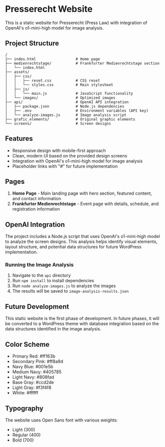# Presserecht Website

This is a static website for Presserecht (Press Law) with integration of OpenAI's o1-mini-high model for image analysis.

## Project Structure

```
/
├── index.html                  # Home page
├── medienrechtstage/           # Frankfurter Medienrechtstage section
│   └── index.html
├── assets/
│   ├── css/
│   │   ├── reset.css           # CSS reset
│   │   └── styles.css          # Main stylesheet
│   ├── js/
│   │   └── main.js             # JavaScript functionality
│   └── images/                 # Optimized images
├── api/                        # OpenAI API integration
│   ├── package.json            # Node.js dependencies
│   ├── .env                    # Environment variables (API key)
│   └── analyze-images.js       # Image analysis script
├── grafic_elements/            # Original graphic elements
└── screens/                    # Screen designs
```

## Features

- Responsive design with mobile-first approach
- Clean, modern UI based on the provided design screens
- Integration with OpenAI's o1-mini-high model for image analysis
- Placeholder links with "#" for future implementation

## Pages

1. **Home Page** - Main landing page with hero section, featured content, and contact information
2. **Frankfurter Medienrechtstage** - Event page with details, schedule, and registration information

## OpenAI Integration

The project includes a Node.js script that uses OpenAI's o1-mini-high model to analyze the screen designs. This analysis helps identify visual elements, layout structure, and potential data structures for future WordPress implementation.

### Running the Image Analysis

1. Navigate to the `api` directory
2. Run `npm install` to install dependencies
3. Run `node analyze-images.js` to analyze the images
4. The results will be saved to `image-analysis-results.json`

## Future Development

This static website is the first phase of development. In future phases, it will be converted to a WordPress theme with database integration based on the data structures identified in the image analysis.

## Color Scheme

- Primary Red: #ff163b
- Secondary Pink: #ff8a9d
- Navy Blue: #001e5b
- Medium Navy: #405785
- Light Navy: #808fad
- Base Gray: #ccd2de
- Light Gray: #f3f4f8
- White: #ffffff

## Typography

The website uses Open Sans font with various weights:
- Light (300)
- Regular (400)
- Bold (700)
